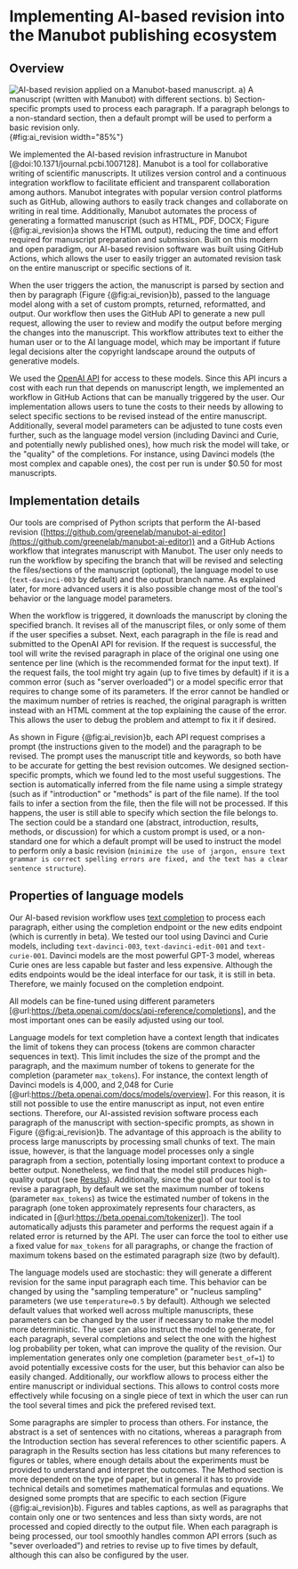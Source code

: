 # Implementing AI-based revision into the Manubot publishing ecosystem

## Overview

![
**AI-based revision applied on a Manubot-based manuscript.**
**a)** A manuscript (written with Manubot) with different sections.
**b)** Section-specific prompts used to process each paragraph.
If a paragraph belongs to a non-standard section, then a default prompt will be used to perform a basic revision only.
](images/figure_1.svg "AI-based revision applied on a Manubot manuscript"){#fig:ai_revision width="85%"}

We implemented the AI-based revision infrastructure in Manubot [@doi:10.1371/journal.pcbi.1007128].
Manubot is a tool for collaborative writing of scientific manuscripts.
It utilizes version control and a continuous integration workflow to facilitate efficient and transparent collaboration among authors.
Manubot integrates with popular version control platforms such as GitHub, allowing authors to easily track changes and collaborate on writing in real time.
Additionally, Manubot automates the process of generating a formatted manuscript (such as HTML, PDF, DOCX; Figure {@fig:ai_revision}a shows the HTML output), reducing the time and effort required for manuscript preparation and submission.
Built on this modern and open paradigm, our AI-based revision software was built using GitHub Actions, which allows the user to easily trigger an automated revision task on the entire manuscript or specific sections of it.


When the user triggers the action, the manuscript is parsed by section and then by paragraph (Figure {@fig:ai_revision}b), passed to the language model along with a set of custom prompts, returned, reformatted, and output.
Our workflow then uses the GitHub API to generate a new pull request, allowing the user to review and modify the output before merging the changes into the manuscript.
This workflow attributes text to either the human user or to the AI language model, which may be important if future legal decisions alter the copyright landscape around the outputs of generative models.


We used the [OpenAI API](https://openai.com/api/) for access to these models.
Since this API incurs a cost with each run that depends on manuscript length, we implemented an workflow in GitHub Actions that can be manually triggered by the user.
Our implementation allows users to tune the costs to their needs by allowing to select specific sections to be revised instead of the entire manuscript.
Additionally, several model parameters can be adjusted to tune costs even further, such as the language model version (including Davinci and Curie, and potentially newly published ones), how much risk the model will take, or the "quality" of the completions.
For instance, using Davinci models (the most complex and capable ones), the cost per run is under $0.50 for most manuscripts.


## Implementation details

Our tools are comprised of Python scripts that perform the AI-based revision ([https://github.com/greenelab/manubot-ai-editor](https://github.com/greenelab/manubot-ai-editor)) and a GitHub Actions workflow that integrates manuscript with Manubot.
The user only needs to run the workflow by specifing the branch that will be revised and selecting the files/sections of the manuscript (optional), the language model to use (`text-davinci-003` by default) and the output branch name.
As explained later, for more advanced users it is also possible change most of the tool's behavior or the language model parameters.


When the workflow is triggered, it downloads the manuscript by cloning the specified branch.
It revises all of the manuscript files, or only some of them if the user specifies a subset.
Next, each paragraph in the file is read and submitted to the OpenAI API for revision.
If the request is successful, the tool will write the revised paragraph in place of the original one using one sentence per line (which is the recommended format for the input text).
If the request fails, the tool might try again (up to five times by default) if it is a common error (such as "server overloaded") or a model specific error that requires to change some of its parameters.
If the error cannot be handled or the maximum number of retries is reached, the original paragraph is written instead with an HTML comment at the top explaining the cause of the error.
This allows the user to debug the problem and attempt to fix it if desired.


As shown in Figure {@fig:ai_revision}b, each API request comprises a prompt (the instructions given to the model) and the paragraph to be revised.
The prompt uses the manuscript title and keywords, so both have to be accurate for getting the best revision outcomes.
We designed section-specific prompts, which we found led to the most useful suggestions.
The section is automatically inferred from the file name using a simple strategy (such as if "introduction" or "methods" is part of the file name).
If the tool fails to infer a section from the file, then the file will not be processed.
If this happens, the user is still able to specify which section the file belongs to.
The section could be a standard one (abstract, introduction, results, methods, or discussion) for which a custom prompt is used, or a non-standard one for which a default prompt will be used to instruct the model to perform only a basic revision (`minimize the use of jargon, ensure text grammar is correct spelling errors are fixed, and the text has a clear sentence structure`).
<!--
TODO:
  - make sure the documentation of the workflow mention this section mapping, and also custom sections (using the default prompt)
 -->


## Properties of language models

Our AI-based revision workflow uses [text completion](https://beta.openai.com/docs/guides/completion) to process each paragraph, either using the completion endpoint or the new edits endpoint (which is currently in beta).
We tested our tool using Davinci and Curie models, including `text-davinci-003`, `text-davinci-edit-001` and `text-curie-001`.
Davinci models are the most powerful GPT-3 model, whereas Curie ones are less capable but faster and less expensive.
Although the edits endpoints would be the ideal interface for our task, it is still in beta.
Therefore, we mainly focused on the completion endpoint.
<!-- REMEMBER TO SEND RESULTS TO OPENAI ABOUT THE edits endpoint, they are requesting feedback -->
All models can be fine-tuned using different parameters [@url:https://beta.openai.com/docs/api-reference/completions], and the most important ones can be easily adjusted using our tool.


Language models for text completion have a context length that indicates the limit of tokens they can process (tokens are common character sequences in text).
This limit includes the size of the prompt and the paragraph, and the maximum number of tokens to generate for the completion (parameter `max_tokens`).
For instance, the context length of Davinci models is 4,000, and 2,048 for Curie [@url:https://beta.openai.com/docs/models/overview].
For this reason, it is still not possible to use the entire manuscript as input, not even entire sections.
Therefore, our AI-assisted revision software process each paragraph of the manuscript with section-specific prompts, as shown in Figure {@fig:ai_revision}b.
The advantage of this approach is the ability to process large manuscripts by processing small chunks of text.
The main issue, however, is that the language model processes only a single paragraph from a section, potentially losing important context to produce a better output.
Nonetheless, we find that the model still produces high-quality output (see [Results](#sec:results)).
Additionally, since the goal of our tool is to revise a paragraph, by default we set the maximum number of tokens (parameter `max_tokens`) as twice the estimated number of tokens in the paragraph (one token approximately represents four characters, as indicated in [@url:https://beta.openai.com/tokenizer]).
The tool automatically adjusts this parameter and performs the request again if a related error is returned by the API.
The user can force the tool to either use a fixed value for `max_tokens` for all paragraphs, or change the fraction of maximum tokens based on the estimated paragraph size (two by default).


The language models used are stochastic: they will generate a different revision for the same input paragraph each time.
This behavior can be changed by using the "sampling temperature" or "nucleus sampling" parameters (we use `temperature=0.5` by default).
Although we selected default values that worked well across multiple manuscripts, these parameters can be changed by the user if necessary to make the model more deterministic.
The user can also instruct the model to generate, for each paragraph, several completions and select the one with the highest log probability per token, what can improve the quality of the revision.
Our implementation generates only one completion (parameter `best_of=1`) to avoid potentially excessive costs for the user, but this behavior can also be easily changed.
Additionally, our workflow allows to process either the entire manuscript or individual sections.
This allows to control costs more effectively while focusing on a single piece of text in which the user can run the tool several times and pick the prefered revised text.


Some paragraphs are simpler to process than others.
For instance, the abstract is a set of sentences with no citations, whereas a paragraph from the Introduction section has several references to other scientific papers.
A paragraph in the Results section has less citations but many references to figures or tables, where enough details about the experiments must be provided to understand and interpret the outcomes.
The Method section is more dependent on the type of paper, but in general it has to provide technical details and sometimes mathematical formulas and equations.
We designed some prompts that are specific to each section (Figure {@fig:ai_revision}b).
Figures and tables captions, as well as paragraphs that contain only one or two sentences and less than sixty words, are not processed and copied directly to the output file.
When each paragraph is being processed, our tool smoothly handles common API errors (such as "sever overloaded") and retries to revise up to five times by default, although this can also be configured by the user.
